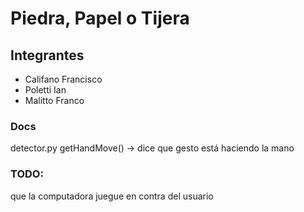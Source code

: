 # Piedra, Papel o Tijera
## Integrantes
- Califano Francisco
- Poletti Ian
- Malitto Franco

### Docs
detector.py getHandMove() -> dice que gesto está haciendo la mano

### TODO:
que la computadora juegue en contra del usuario
